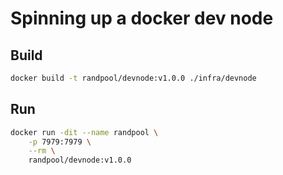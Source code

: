 # Spinning up a docker dev node

## Build

```bash
docker build -t randpool/devnode:v1.0.0 ./infra/devnode
```

## Run

```bash
docker run -dit --name randpool \
    -p 7979:7979 \
    --rm \
    randpool/devnode:v1.0.0
```

